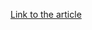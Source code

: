[Link to the article](https://www.mandiant.com/resources/supply-chain-analysis-from-quartermaster-to-sunshop)
